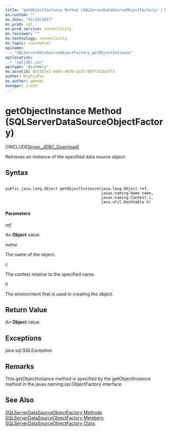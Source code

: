 ```yaml
---
title: "getObjectInstance Method (SQLServerDataSourceObjectFactory) | Microsoft Docs"
ms.custom: ""
ms.date: "01/19/2017"
ms.prod: sql
ms.prod_service: connectivity
ms.reviewer: ""
ms.technology: connectivity
ms.topic: conceptual
apiname: 
  - "SQLServerDataSourceObjectFactory.getObjectInstance"
apilocation: 
  - "sqljdbc.jar"
apitype: "Assembly"
ms.assetid: 0a1503e2-e991-4d70-a223-087fc63baf73
author: MightyPen
ms.author: genemi
manager: jroth
---
```

# getObjectInstance Method (SQLServerDataSourceObjectFactory)
[!INCLUDE[Driver_JDBC_Download](../../../includes/driver_jdbc_download.md)]

  Retrieves an instance of the specified data source object.  
  
## Syntax  
  
```  
  
public java.lang.Object getObjectInstance(java.lang.Object ref,  
                                          javax.naming.Name name,  
                                          javax.naming.Context c,  
                                          java.util.Hashtable h)  
```  
  
#### Parameters  
 *ref*  
  
 An **Object** value.  
  
 *name*  
  
 The name of the object.  
  
 *c*  
  
 The context relative to the specified name.  
  
 *h*  
  
 The environment that is used in creating the object.  
  
## Return Value  
 An **Object** value.  
  
## Exceptions  
 java.sql.SQLException  
  
## Remarks  
 This getObjectInstance method is specified by the getObjectInstance method in the javax.naming.spi.ObjectFactory interface.  
  
## See Also  
 [SQLServerDataSourceObjectFactory Methods](../../../connect/jdbc/reference/sqlserverdatasourceobjectfactory-methods.md)   
 [SQLServerDataSourceObjectFactory Members](../../../connect/jdbc/reference/sqlserverdatasourceobjectfactory-members.md)   
 [SQLServerDataSourceObjectFactory Class](../../../connect/jdbc/reference/sqlserverdatasourceobjectfactory-class.md)  
  
  
